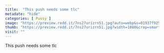 ```yaml
---
title:  "This push needs some tlc"
metadate: "hide"
categories: [ Pussy ]
image: "https://preview.redd.it/7ns27urizrn51.jpg?auto=webp&s=01937f9258b109fae4c7c4dbccee1a7ed754fa88"
thumb: "https://preview.redd.it/7ns27urizrn51.jpg?width=1080&crop=smart&auto=webp&s=659f9b753a8df062a9ef944b2da596aea621e9ca"
visit: ""
---
```

This push needs some tlc
